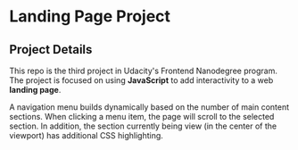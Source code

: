 # Landing Page Project

## Project Details

This repo is the third project in Udacity's Frontend Nanodegree program.
The project is focused on using **JavaScript** to add interactivity to a web **landing page**.

A navigation menu builds dynamically based on the number of main content sections. When clicking a menu item, the page will scroll to the selected section. In addition, the section currently being view (in the center of the viewport) has additional CSS highlighting.